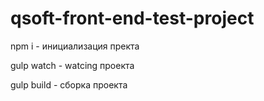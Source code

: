 # qsoft-front-end-test-project

<p>npm i - инициализация пректа</p>
<p>gulp watch - watcing проекта</p>
<p>gulp build - сборка проекта</p>